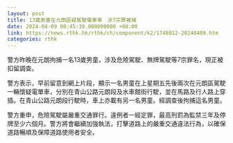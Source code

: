 ```yaml
---
layout: post
title: 13歲男童在元朗區疑駕駛電單車　涉7宗罪被捕
date: 2024-04-09 00:45:39.000000000 +08:00
link: https://news.rthk.hk/rthk/ch/component/k2/1748012-20240409.htm
categories: rthk
---
```


警方昨晚在元朗拘捕一名13歲男童，涉及危險駕駛、無牌駕駛等7宗罪名，現正被扣留調查。

警方表示，早前留意到網上片段，顯示一名男童在上星期五先後兩次在元朗區駕駛一輛懷疑電單車，分別在青山公路元朗段及水車館街行駛，並在馬路及行人路上穿插。在青山公路元朗段行駛時，車上亦載有另一名男童。經調查後拘捕這名男童。

警方重申，危險駕駛屬嚴重交通罪行。違例者一經定罪，最高刑罰為監禁三年及停牌至少六個月。警方將會繼續加強執法，打擊道路上的嚴重交通違法行為，以確保道路暢順及保障道路使用者安全。
